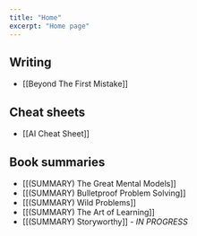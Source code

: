 ```yaml
---
title: "Home"
excerpt: "Home page"
---
```


## Writing
- [[Beyond The First Mistake]]

## Cheat sheets
- [[AI Cheat Sheet]]

## Book summaries
- [[(SUMMARY) The Great Mental Models]]
- [[(SUMMARY) Bulletproof Problem Solving]]
- [[(SUMMARY) Wild Problems]]
- [[(SUMMARY) The Art of Learning]]
- [[(SUMMARY) Storyworthy]] - *IN PROGRESS*